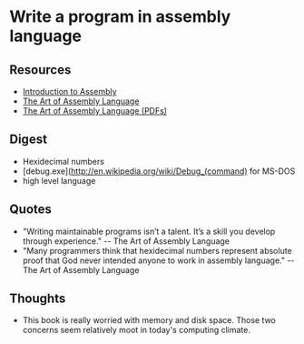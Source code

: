 # Write a program in assembly language

## Resources

- [Introduction to Assembly](http://www.swansontec.com/sprogram.html)
- [The Art of Assembly Language](http://courses.engr.illinois.edu/ece390/books/artofasm/artofasm.html)
- [The Art of Assembly Language (PDFs)](http://flint.cs.yale.edu/cs422/doc/art-of-asm/pdf/)

## Digest

* Hexidecimal numbers
* [debug.exe](http://en.wikipedia.org/wiki/Debug_(command) for MS-DOS
* high level language

## Quotes

* "Writing maintainable programs isn’t a talent. It’s a skill you develop through experience." -- The Art of Assembly Language
* "Many programmers think that hexidecimal numbers represent absolute proof that God never intended anyone to work in assembly language." -- The Art of Assembly Language

## Thoughts

* This book is really worried with memory and disk space. Those two concerns seem relatively
  moot in today's computing climate.
